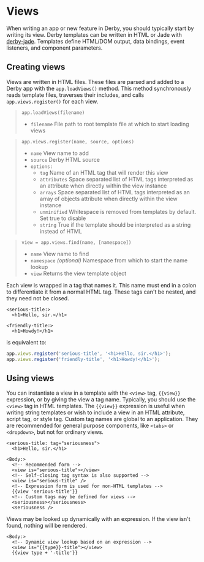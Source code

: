 # Views

When writing an app or new feature in Derby, you should typically start by writing its view. Derby templates can be written in HTML or Jade with [derby-jade](https://github.com/derbyparty/derby-jade). Templates define HTML/DOM output, data bindings, event listeners, and component parameters.

## Creating views

Views are written in HTML files. These files are parsed and added to a Derby app with the `app.loadViews()` method. This method synchronously reads template files, traverses their includes, and calls `app.views.register()` for each view.

> `app.loadViews(filename)`
> * `filename` File path to root template file at which to start loading views

> `app.views.register(name, source, options)`
> * `name` View name to add
> * `source` Derby HTML source
> * `options:`
>   * `tag` Name of an HTML tag that will render this view
>   * `attributes` Space separated list of HTML tags interpreted as an attribute when directly within the view instance
>   * `arrays` Space separated list of HTML tags interpreted as an array of objects attribute when directly within the view instance
>   * `unminified` Whitespace is removed from templates by default. Set true to disable
>   * `string` True if the template should be interpreted as a string instead of HTML

> `view = app.views.find(name, [namespace])`
> * `name` View name to find
> * `namespace` *(optional)* Namespace from which to start the name lookup
> * `view` Returns the view template object

Each view is wrapped in a tag that names it. This name must end in a colon to differentiate it from a normal HTML tag. These tags can't be nested, and they need not be closed.

```derby
<serious-title:>
  <h1>Hello, sir.</h1>

<friendly-title:>
  <h1>Howdy!</h1>
```

is equivalent to:

```js
app.views.register('serious-title', '<h1>Hello, sir.</h1>');
app.views.register('friendly-title', '<h1>Howdy!</h1>');
```

## Using views

You can instantiate a view in a template with the `<view>` tag, `{{view}}` expression, or by giving the view a tag name. Typically, you should use the `<view>` tag in HTML templates. The `{{view}}` expression is useful when writing string templates or wish to include a view in an HTML attribute, script tag, or style tag. Custom tag names are global to an application. They are recommended for general purpose components, like `<tabs>` or `<dropdown>`, but not for ordinary views.

```derby
<serious-title: tag="seriousness">
  <h1>Hello, sir.</h1>

<Body:>
  <!-- Recommended form -->
  <view is="serious-title"></view>
  <!-- Self-closing tag syntax is also supported -->
  <view is="serious-title" />
  <!-- Expression form is used for non-HTML templates -->
  {{view 'serious-title'}}
  <!-- Custom tags may be defined for views -->
  <seriousness></seriousness>
  <seriousness />
```

Views may be looked up dynamically with an expression. If the view isn't found, nothing will be rendered.

```derby
<Body:>
  <!-- Dynamic view lookup based on an expression -->
  <view is="{{type}}-title"></view>
  {{view type + '-title'}}
```
